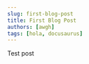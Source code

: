 ```yaml
---
slug: first-blog-post
title: First Blog Post
authors: [awgh]
tags: [hola, docusaurus]
---
```


Test post